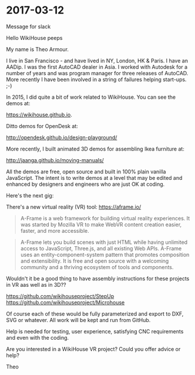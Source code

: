 

# 2017-03-12

Message for slack

Hello WikiHouse peeps

My name is Theo Armour.

I live in San Francisco - and have lived in NY, London, HK & Paris. I have an AADip.
I was the first AutoCAD dealer in Asia. I worked with Autodesk for a number of years and was program manager for three releases of AutoCAD. More recently I have been involved in a string of failures helping start-ups. ;-)

In 2015, I did quite a bit of work related to WikiHouse. You can see the demos at:

 https://wikihouse.github.io.

Ditto demos for OpenDesk at:

http://opendesk.github.io/design-playground/

More recently, I built animated 3D demos for assembling Ikea furniture at:

http://jaanga.github.io/moving-manuals/

All the demos are free, open source and built in 100% plain vanilla JavaScript. The intent is to write demos at a level that may be edited and enhanced by designers and engineers who are just OK at coding.

Here's the next gig:

There's a new virtual reality (VR) tool: https://aframe.io/

> A-Frame is a web framework for building virtual reality experiences. It was started by Mozilla VR to make WebVR content creation easier, faster, and more accessible.

> A-Frame lets you build scenes with just HTML while having unlimited access to JavaScript, Three.js, and all existing Web APIs. A-Frame uses an entity-component-system pattern that promotes composition and extensibility. It is free and open source with a welcoming community and a thriving ecosystem of tools and components.

Wouldn't it be a good thing to have assembly instructions for these projects in VR aas well as in 3D??

https://github.com/wikihouseproject/StepUp
https://github.com/wikihouseproject/Microhouse

Of course each of these would be fully parameterized and export to DXF, SVG or whatever. All work will be kept and run from GitHub.

Help is needed for testing, user experience, satisfying CNC requirements and even with the coding.

Are you interested in a WikiHouse VR project? Could you offer advice or help?

Theo


